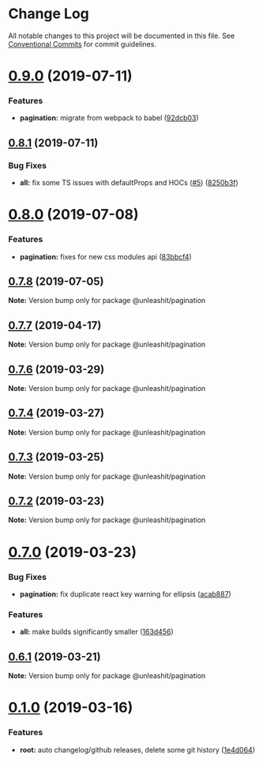# Change Log

All notable changes to this project will be documented in this file.
See [Conventional Commits](https://conventionalcommits.org) for commit guidelines.

# [0.9.0](https://github.com/unleashit/npm-library/compare/@unleashit/pagination@0.8.1...@unleashit/pagination@0.9.0) (2019-07-11)


### Features

* **pagination:** migrate from webpack to babel ([92dcb03](https://github.com/unleashit/npm-library/commit/92dcb03))





## [0.8.1](https://github.com/unleashit/npm-library/compare/@unleashit/pagination@0.8.0...@unleashit/pagination@0.8.1) (2019-07-11)


### Bug Fixes

* **all:** fix some TS issues with defaultProps and HOCs ([#5](https://github.com/unleashit/npm-library/issues/5)) ([8250b3f](https://github.com/unleashit/npm-library/commit/8250b3f))





# [0.8.0](https://github.com/unleashit/npm-library/compare/@unleashit/pagination@0.7.8...@unleashit/pagination@0.8.0) (2019-07-08)


### Features

* **pagination:** fixes for new css modules api ([83bbcf4](https://github.com/unleashit/npm-library/commit/83bbcf4))





## [0.7.8](https://github.com/unleashit/npm-library/compare/@unleashit/pagination@0.7.7...@unleashit/pagination@0.7.8) (2019-07-05)

**Note:** Version bump only for package @unleashit/pagination





## [0.7.7](https://github.com/unleashit/npm-library/compare/@unleashit/pagination@0.7.6...@unleashit/pagination@0.7.7) (2019-04-17)

**Note:** Version bump only for package @unleashit/pagination





## [0.7.6](https://github.com/unleashit/npm-library/compare/@unleashit/pagination@0.7.4...@unleashit/pagination@0.7.6) (2019-03-29)

**Note:** Version bump only for package @unleashit/pagination





## [0.7.4](https://github.com/unleashit/npm-library/compare/@unleashit/pagination@0.7.3...@unleashit/pagination@0.7.4) (2019-03-27)

**Note:** Version bump only for package @unleashit/pagination





## [0.7.3](https://github.com/unleashit/npm-library/compare/@unleashit/pagination@0.7.2...@unleashit/pagination@0.7.3) (2019-03-25)

**Note:** Version bump only for package @unleashit/pagination





## [0.7.2](https://github.com/unleashit/npm-library/compare/@unleashit/pagination@0.7.0...@unleashit/pagination@0.7.2) (2019-03-23)

**Note:** Version bump only for package @unleashit/pagination





# [0.7.0](https://github.com/unleashit/npm-library/compare/@unleashit/pagination@0.6.1...@unleashit/pagination@0.7.0) (2019-03-23)


### Bug Fixes

* **pagination:** fix duplicate react key warning for ellipsis ([acab887](https://github.com/unleashit/npm-library/commit/acab887))


### Features

* **all:** make builds significantly smaller ([163d456](https://github.com/unleashit/npm-library/commit/163d456))





## [0.6.1](https://github.com/unleashit/npm-library/compare/@unleashit/pagination@0.1.0...@unleashit/pagination@0.6.1) (2019-03-21)

**Note:** Version bump only for package @unleashit/pagination





# [0.1.0](https://github.com/unleashit/npm-library/compare/@unleashit/pagination@0.0.9...@unleashit/pagination@0.1.0) (2019-03-16)


### Features

* **root:** auto changelog/github releases, delete some git history ([1e4d064](https://github.com/unleashit/npm-library/commit/1e4d064))
